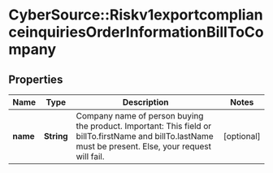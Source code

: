 # CyberSource::Riskv1exportcomplianceinquiriesOrderInformationBillToCompany

## Properties
Name | Type | Description | Notes
------------ | ------------- | ------------- | -------------
**name** | **String** | Company name of person buying the product. Important: This field or billTo.firstName and billTo.lastName must be present. Else, your request will fail.  | [optional] 



